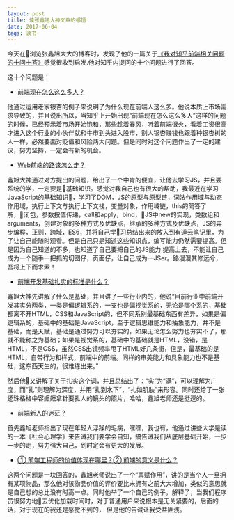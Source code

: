 ```yaml
---
layout: post
title: 读张鑫旭大神文章的感悟
date: 2017-06-04
tags: 读书
---
```


今天在浏览张鑫旭大大的博客时，发现了他的一篇关于[《我对知乎前端相关问题的十问十答》](http://www.zhangxinxu.com/wordpress/?p=6183)感觉很收到启发.他对知乎内提问的十个问题进行了回答。

这十个问题是：

- [前端现在怎么这么多人？](https://www.zhihu.com/question/55886635)
 
 他通过运用老家银杏的例子来说明了为什么现在前端人这么多。他说本质上市场需求导致的，并且说出所以，当知乎上开始出现“前端现在怎么这么多人”这样的问题的时候，已经预示着市场开始饱和，那些趁着春风，听着前端很火，看着工资很高才进入这个行业的小伙伴就和牛市到头进入股市，别人银杏赚钱也跟着种银杏树的人一样，必然要面对贬值和风险两大问题。但是同时对这个问题作出了一定的建议，努力坚持，一定会有新的机会。

- [Web前端的路该怎么走？](https://www.zhihu.com/question/34388831)

鑫旭大神通过对方提出的问题，给出了一个中肯的便宜，让他去学习JS，并且要系统的学，一定要是基础知识。感觉对我自己也有很大的帮助，我最近在学习JavaScript的基础知识，学习了DOM，JS的原型与原型链，词法作用域与动态作用域，执行上下文与执行上下文栈，变量对象，作用域链，this的简答了解，闭包，参数按值传递，call和apply，bind，JS中new的实现，类数组和arguments，创建对象的多种方式及优缺点，继承的多种方式及优缺点，JS的异步编程，正则，跨域，ES6，并将自己学习总结出来的放入到有道云笔记里，为了让自己能随时观看。但是自己只是知道这些知识点，编写能力仍然需要提高。但是因为自己知道的不多，也知道了自己要把自己的JS能力
提高上去，不能让自己成为一个随手一把抓的切图仔，页面仔，让自己成为一JSer。路漫漫其修远兮，吾将上下而求索！

 - [前端开发基础扎实的标准是什么？](https://www.zhihu.com/question/38922374)

 鑫旭大神先讲解了什么是基础，并且讲了一些行业内的，他说“目前行业中前端开发其实分两类，一类是偏逻辑系的，一支也是偏视觉系的，无论是哪个系的，基础都离不开HTML，CSS和JavaScript的，但不同系别最基础东西有差异，如果是偏逻辑系的，基础中的基础是JavaScript，至于逻辑思维能力和抽象能力，并不是基础，而是天赋，基础是通过努力可以夯实的，如果无论怎么努力也夯实不了，那就不能称之为基础；如果是视觉系的，基础中的基础就是HTML，没错，是HTML，不是CSS，虽然CSS出镜频率甩了HTML好几条街，但是，最基础的是HTML，自带行为和样式，前端中的前端。同样的审美能力和具象能力也不是基础，这东西天生的，很难练出来。”

 然后他又讲解了关于扎实这个词，并且总结出了：“实”为“满”，可以理解为广度，而“扎”则理解为深度，并用“扎到水下”，“扎如肌肤”来形容。同时还给了一张还珠格格中容嬷嬷拿针要扎人的镜头的照片，哈哈，鑫旭老师还是挺逗的。

 - [前端新人的迷茫？](https://www.zhihu.com/question/54440732)

 首先鑫旭老师指出了现在年轻人浮躁的毛病，嘿嘿，我也有，他通过讲些大学是读的一本《社会心理学》来告诫我们要学会自知，搞告诫我们从底层基础开始，一步一步的走，努力强大自己，到时定会有更大的发展。

 - [① 前端工程师的价值体现在哪里？](https://www.zhihu.com/question/19589966)[② 前端的意义是什么？](https://www.zhihu.com/question/44812950)

 这两个问题是一块回答的，鑫旭老师说出了一个“禀赋作用”，讲的是当个人一旦拥有某项物品，那么他对该物品价值的评价要比未拥有之前大大增加，类似的意思就是自己想的总比没有时高一点。同时他举了一个自己的例子，解释了，当我们程序员很努力地去优化加载时间时，对于普通用户来说根本是无关紧要的，后面的话，对于现在的我还是感觉不到的， 但是他的告诫让我受益匪浅。



